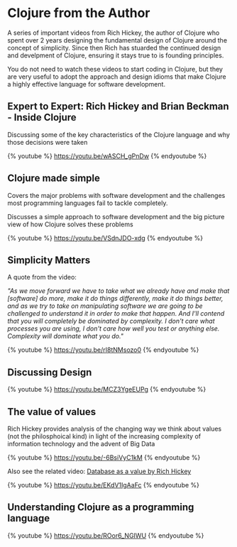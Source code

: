 # Clojure from the Author

A series of important videos from Rich Hickey, the author of Clojure who spent over 2 years designing the fundamental design of Clojure around the concept of simplicity.  Since then Rich has stuarded the continued design and develpment of Clojure, ensuring it stays true to is founding principles.

You do not need to watch these videos to start coding in Clojure, but they are very useful to adopt the approach and design idioms that make Clojure a highly effective language for software development.


## Expert to Expert: Rich Hickey and Brian Beckman - Inside Clojure
Discussing some of the key characteristics of the Clojure language and why those decisions were taken

{% youtube %}
https://youtu.be/wASCH_gPnDw
{% endyoutube %}


## Clojure made simple
Covers the major problems with software development and the challenges most programming languages fail to tackle completely.

Discusses a simple approach to software development and the big picture view of how Clojure solves these problems

{% youtube %}
https://youtu.be/VSdnJDO-xdg
{% endyoutube %}


## Simplicity Matters
A quote from the video:

_"As we move forward we have to take what we already have and make that [software] do more, make it do things differently, make it do things better,  and as we try to take on manipulating software we are going to be challenged to understand it in order to make that happen.
  And I'll contend that you will completely be dominated by complexity.  I don't care what processes you are using, I don't care how well you test or anything else.  Complexity will dominate what you do."_

{% youtube %}
https://youtu.be/rI8tNMsozo0
{% endyoutube %}


## Discussing Design

{% youtube %}
https://youtu.be/MCZ3YgeEUPg
{% endyoutube %}


## The value of values
Rich Hickey provides analysis of the changing way we think about values (not the philosphoical kind) in light of the increasing complexity of information technology and the advent of Big Data

{% youtube %}
https://youtu.be/-6BsiVyC1kM
{% endyoutube %}

Also see the related video: [Database as a value by Rich Hickey](https://youtu.be/EKdV1IgAaFc)

{% youtube %}
https://youtu.be/EKdV1IgAaFc
{% endyoutube %}


## Understanding Clojure as a programming language

{% youtube %}
https://youtu.be/ROor6_NGIWU
{% endyoutube %}
